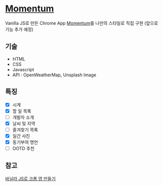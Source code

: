 # [Momentum](https://hanseunghoon.github.io/Momentum/)

Vanilla JS로 만든 Chrome App [Momentum](https://chrome.google.com/webstore/detail/momentum/laookkfknpbbblfpciffpaejjkokdgca)를 나만의 스타일로 직접 구현 (앞으로 기능 추가 예정)

## 기술

- HTML
- CSS
- Javascript
- API : OpenWeatherMap, Unsplash Image

## 특징

- [x] 시계
- [x] 할 일 목록
- [ ] 개발자 소개
- [x] 날씨 및 지역 
- [ ] 즐겨찾기 목록
- [x] 일간 사진
- [x] 동기부여 명언
- [ ] OOTD 추천

## 참고

[바닐라 JS로 크롬 앱 만들기](https://nomad-academy.teachable.com/p/javascript-basics-for-absolute-beginners-kr)
